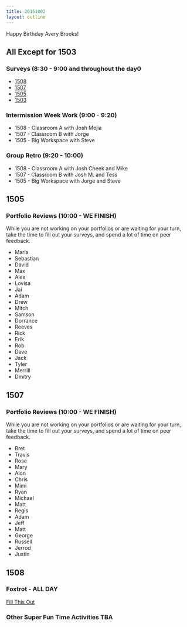 ```yaml
---
title: 20151002
layout: outline
---
```


Happy Birthday Avery Brooks!

## All Except for 1503

### Surveys (8:30 - 9:00 and throughout the day0

* [1508](http://goo.gl/forms/15r2Ter07l)
* [1507](http://goo.gl/forms/8VpkYQTFHL)
* [1505](http://goo.gl/forms/cAKKSS8r5x)
* [1503](http://goo.gl/forms/T46V7AriEt)

### Intermission Week Work (9:00 - 9:20)

* 1508 - Classroom A with Josh Mejia
* 1507 - Classroom B with Jorge
* 1505 - Big Workspace with Steve

### Group Retro (9:20 - 10:00)


* 1508 - Classroom A with Josh Cheek and Mike
* 1507 - Classroom B with Josh M. and Tess
* 1505 - Big Workspace with Jorge and Steve

## 1505 

### Portfolio Reviews (10:00 - WE FINISH)

While you are not working on your portfolios or are waiting for your turn, 
take the time to fill out your surveys, and spend a lot of time on peer feedback.

* Marla 
* Sebastian
* David
* Max
* Alex
* Lovisa
* Jai
* Adam
* Drew
* Mitch
* Samson
* Dorrance
* Reeves
* Rick
* Erik
* Rob
* Dave
* Jack
* Tyler
* Merrill
* Dmitry


## 1507 

### Portfolio Reviews (10:00 - WE FINISH)

While you are not working on your portfolios or are waiting for your turn, 
take the time to fill out your surveys, and spend a lot of time on peer feedback.

* Bret
* Travis
* Rose
* Mary
* Alon
* Chris
* Mimi
* Ryan
* Michael
* Matt
* Regis
* Adam
* Jeff
* Matt
* George
* Russell
* Jerrod
* Justin


## 1508

### Foxtrot - ALL DAY

[Fill This Out](http://goo.gl/forms/yowjzcfr57) 

### Other Super Fun Time Activities TBA


